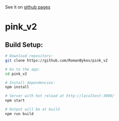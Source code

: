 See it on [github pages](https://romanbykov.github.io/pink_v2/)

# pink_v2

## Build Setup:

``` bash
# Download repository:
git clone https://github.com/RomanBykov/pink_v2

# Go to the app:
cd pink_v2

# Install dependencies:
npm install

# Server with hot reload at http://localhost:3000/
npm start

# Output will be at build
npm run build
```
